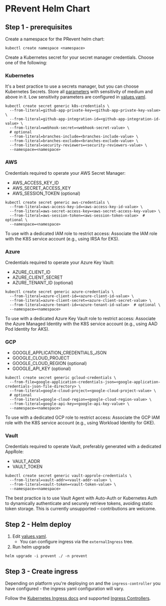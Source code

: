 # PRevent Helm Chart

## Step 1 - prerequisites

Create a namespace for the PRevent helm chart:

```shell
kubectl create namespace <namespace>
```

Create a Kubernetes secret for your secret manager credentials.
Choose one of the following:

### Kubernetes

It's a best practice to use a secrets manager, but you can choose Kubernetes Secrets.
Store all [parameters](/docs/DOCS.md) with sensitivity of medium and above in it. 
Low sensitivity parameters are configured in [values.yaml](values.yaml).

```shell
kubectl create secret generic k8s-credentials \
  --from-literal=github-app-private-key=<github-app-private-key-value> \
  --from-literal=github-app-integration-id=<github-app-integration-id-value> \
  --from-literal=webhook-secret=<webhook-secret-value> \
  # optional
  --from-literal=branches-include=<branches-include-value> \
  --from-literal=branches-exclude=<branches-exclude-value> \
  --from-literal=security-reviewers=<security-reviewers-value> \
  --namespace=<namespace>
```

### AWS

Credentials required to operate your AWS Secret Manager: 
- AWS_ACCESS_KEY_ID
- AWS_SECRET_ACCESS_KEY
- AWS_SESSION_TOKEN (optional)

```shell
kubectl create secret generic aws-credentials \
  --from-literal=aws-access-key-id=<aws-access-key-id-value> \
  --from-literal=aws-secret-access-key=<aws-secret-access-key-value> \
  --from-literal=aws-session-token=<aws-session-token-value>  # optional \
  --namespace=<namespace>
```

To use with a dedicated IAM role to restrict access:
Associate the IAM role with the K8S service account (e.g., using IRSA for EKS).

### Azure

Credentials required to operate your Azure Key Vault:
- AZURE_CLIENT_ID
- AZURE_CLIENT_SECRET
- AZURE_TENANT_ID (optional)

```shell
kubectl create secret generic azure-credentials \
  --from-literal=azure-client-id=<azure-client-id-value> \
  --from-literal=azure-client-secret=<azure-client-secret-value> \
  --from-literal=azure-tenant-id=<azure-tenant-id-value>  # optional \
  --namespace=<namespace>
```

To use with a dedicated Azure Key Vault role to restrict access:
Associate the Azure Managed Identity with the K8S service account (e.g., using AAD Pod Identity for AKS).

### GCP

- GOOGLE_APPLICATION_CREDENTIALS_JSON
- GOOGLE_CLOUD_PROJECT
- GOOGLE_CLOUD_REGION (optional)
- GOOGLE_API_KEY (optional)

```shell
kubectl create secret generic gcloud-credentials \
  --from-file=google-application-credentials-json=<google-application-credentials-json-file-directory> \
  --from-literal=google-cloud-project=<google-cloud-project-value> \
  # optional
  --from-literal=google-cloud-region=<google-cloud-region-value> \
  --from-literal=google-api-key=<google-api-key-value> \
  --namespace=<namespace>
```

To use with a dedicated GCP role to restrict access:
Associate the GCP IAM role with the K8S service account (e.g., using Workload Identity for GKE).

### Vault

Credentials required to operate Vault, preferably generated with a dedicated AppRole:
- VAULT_ADDR
- VAULT_TOKEN

```shell
kubectl create secret generic vault-approle-credentials \
  --from-literal=vault-addr=<vault-addr-value> \
  --from-literal=vault-token=<vault-token-value> \
  --namespace=<namespace>
```

The best practice is to use Vault Agent with Auto-Auth or Kubernetes Auth to dynamically authenticate and securely retrieve tokens, avoiding static token storage. This is currently unsupported – contributions are welcome.

## Step 2 - Helm deploy

1. Edit [values.yaml](values.yaml).
   * You can configure ingress via the `externalIngress` tree.
2. Run helm upgrade

```shell
helm upgrade -i prevent ./ -n prevent
```

## Step 3 - Create ingress

Depending on platform you're deploying on and the `ingress-controller` you have configured - the ingress yaml
configuration will vary.

Follow the [Kubernetes Ingress docs](https://kubernetes.io/docs/concepts/services-networking/ingress/) and
supported [Ingress Controllers](https://kubernetes.io/docs/concepts/services-networking/ingress-controllers/).